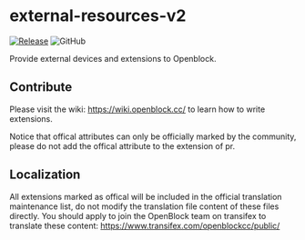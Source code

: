 # external-resources-v2

[![Release](https://github.com/openblockcc/external-resources-v2/actions/workflows/release.yml/badge.svg)](https://github.com/openblockcc/external-resources-v2/actions/workflows/release.yml)
![GitHub](https://img.shields.io/github/license/openblockcc/external-resources-v2)

Provide external devices and extensions to Openblock.

## Contribute

Please visit the wiki: https://wiki.openblock.cc/ to learn how to write extensions.

Notice that offical attributes can only be officially marked by the community, please do not add the offical attribute to the extension of pr.

## Localization

All extensions marked as offical will be included in the official translation maintenance list, do not modify the translation file content of these files directly. You should apply to join the OpenBlock team on transifex to translate these content: https://www.transifex.com/openblockcc/public/

